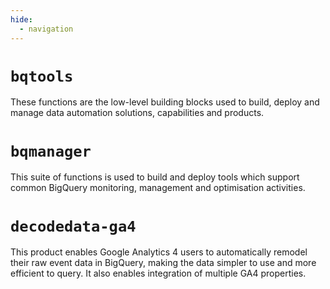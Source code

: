 ```yaml
---
hide:
  - navigation
---
```


# `bqtools`
These functions are the low-level building blocks used to build, deploy and manage data automation solutions, capabilities and products.  

# `bqmanager`
This suite of functions is used to build and deploy tools which support common BigQuery monitoring, management and optimisation activities.

# `decodedata-ga4`
This product enables Google Analytics 4 users to automatically remodel their raw event data in BigQuery, making the data simpler to use and more efficient to query. It also enables integration of multiple GA4 properties.